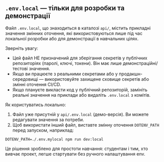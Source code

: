 ## `.env.local` — тільки для розробки та демонстрації

Файл `.env.local`, що знаходиться в каталозі `api/`, містить прикладні значення змінних оточення, які використовуються лише під час локальної розробки або для демонстрації в навчальних цілях.

Зверніть увагу:

- Цей файл НЕ призначений для зберігання секретів у публічних репозиторіях (паролі, ключі, токени). Він має лише демонстраційні/тестові значення.
- Якщо ви працюєте з реальними секретами або у продакшн-середовищі — використовуйте захищене сховище секретів або змінні оточення CI/CD.
- Якщо плануєте викласти код у публічний репозиторій, замініть реальні значення на приклади або видаліть `.env.local` з комітів.

Як користуватись локально:

1. Файл уже присутній у `api/.env.local` (демо-версія). Ви можете редагувати значення за потреби.
2. Щоб використати інший файл, виставте змінну оточення `DOTENV_PATH` перед запуском, наприклад:

```
DOTENV_PATH=./.env.mylocal npm run dev:local
```

Це рішення зроблено для простоти навчання: студентам і тим, хто вивчає проект, легше стартувати без ручного налаштування env.
